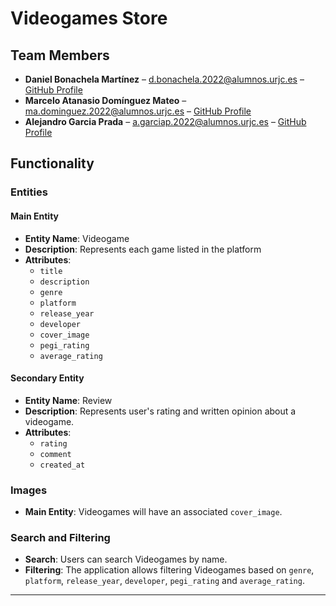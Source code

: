 # Videogames Store

## Team Members

-   **Daniel Bonachela Martínez** – [d.bonachela.2022@alumnos.urjc.es](mailto:d.bonachela.2022@alumnos.urjc.es) – [GitHub Profile](https://github.com/fuihfuefuiewn)
-   **Marcelo Atanasio Domínguez Mateo** – [ma.dominguez.2022@alumnos.urjc.es](mailto:ma.dominguez.2022@alumnos.urjc.es) – [GitHub Profile](https://github.com/sa4dus)
-   **Alejandro Garcia Prada** – [a.garciap.2022@alumnos.urjc.es](mailto:a.garciap.2022@alumnos.urjc.es) – [GitHub Profile](https://github.com/AlexGarciaPrada)

## Functionality

### Entities

#### Main Entity

-   **Entity Name**: Videogame
-   **Description**: Represents each game listed in the platform
-   **Attributes**:
    -   `title`
    -   `description`
    -   `genre`
    -   `platform`
    -   `release_year`
    -   `developer`
    -   `cover_image`
    -   `pegi_rating`
    -   `average_rating`

#### Secondary Entity

-   **Entity Name**: Review
-   **Description**: Represents user's rating and written opinion about a videogame.
-   **Attributes**:
    -   `rating`
    -   `comment`
    -   `created_at`

### Images

-   **Main Entity**: Videogames will have an associated `cover_image`.

### Search and Filtering

-   **Search**: Users can search Videogames by name.
-   **Filtering**: The application allows filtering Videogames based on `genre`, `platform`, `release_year`, `developer`, `pegi_rating` and `average_rating`.

---
